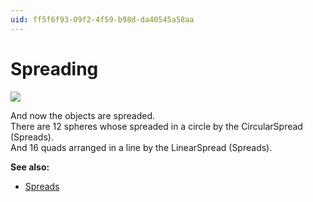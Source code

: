 ```yaml
---
uid: ff5f6f93-09f2-4f59-b98d-da40545a58aa
---
```


# Spreading


![](~/img/Basics-Spreading.png "")   



And now the objects are spreaded.  
There are 12 spheres whose spreaded in a circle by the <span class="node">CircularSpread (Spreads)</span>.  
And 16 quads arranged in a line by the <span class="node">LinearSpread (Spreads)</span>.  

**See also:**  
* [Spreads](xref:00327d1e-65ba-4424-997d-615d9a469503)  




